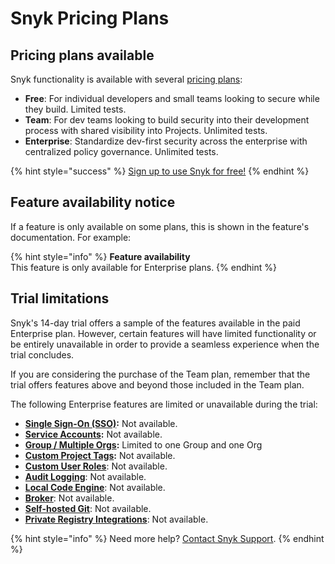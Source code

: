 # Snyk Pricing Plans

## Pricing plans available

Snyk functionality is available with several [pricing plans](https://snyk.io/plans/):

* **Free**: For individual developers and small teams looking to secure while they build. Limited tests.
* **Team**: For dev teams looking to build security into their development process with shared visibility into Projects. Unlimited tests.
* **Enterprise**: Standardize dev-first security across the enterprise with centralized policy governance. Unlimited tests.

{% hint style="success" %}
[Sign up to use Snyk for free!](https://snyk.io/login?cta=sign-up\&loc=nav\&page=support\_docs\_page)
{% endhint %}

## Feature availability notice

If a feature is only available on some plans, this is shown in the feature's documentation. For example:

{% hint style="info" %}
**Feature availability**\
This feature is only available for Enterprise plans.
{% endhint %}

## Trial limitations

Snyk's 14-day trial offers a sample of the features available in the paid Enterprise plan. However, certain features will have limited functionality or be entirely unavailable in order to provide a seamless experience when the trial concludes.

If you are considering the purchase of the Team plan, remember that the trial offers features above and beyond those included in the Team plan.

The following Enterprise features are limited or unavailable during the trial:

* [**Single Sign-On (SSO)**](../enterprise-setup/using-single-sign-on-sso-for-authentication/)**:** Not available.
* [**Service Accounts**](../enterprise-setup/service-accounts.md)**:** Not available.
* [**Group / Multiple Orgs**](../snyk-admin/manage-groups-and-organizations/)**:** Limited to one Group and one Org
* [**Custom Project Tags**](../snyk-admin/introduction-to-snyk-projects/project-tags.md)**:** Not available.
* [**Custom User Roles**](../snyk-admin/manage-permissions-and-roles/manage-member-roles.md): Not available.
* [**Audit Logging**](../snyk-admin/manage-users-in-organizations-and-groups/retrieve-audit-logs-of-user-initiated-activity-by-api-for-an-org-or-group.md): Not available.
* [**Local Code Engine**](broken-reference): Not available.
* [**Broker**](../enterprise-setup/snyk-broker/): Not available.
* [**Self-hosted Git**](../integrations/git-repository-scm-integrations/github-enterprise-integration.md): Not available.
* [**Private Registry Integrations**](../integrations/package-repository-integrations/): Not available.

{% hint style="info" %}
Need more help? [Contact Snyk Support](https://support.snyk.io/hc/en-us/requests/new).
{% endhint %}
